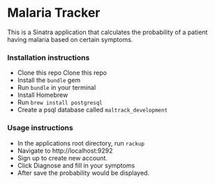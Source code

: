 # Malaria Tracker

This is a Sinatra application that calculates the probability of a patient having malaria based on certain symptoms.


### Installation instructions

* Clone this repo Clone this repo
* Install the `bundle` gem
* Run `bundle` in your terminal
* Install Homebrew
* Run `brew install postgresql`
* Create a psql database called `maltrack_development`


### Usage instructions

* In the applications root directory, run `rackup`
* Navigate to http://localhost:9292
* Sign up to create new account.
* Click Diagnose and fill in your symptoms
* After save the probability would be displayed.
